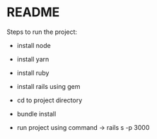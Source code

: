 # README
Steps to run the project:

- install node

- install yarn

- install ruby

- install rails using gem

- cd to project directory
- bundle install

- run project using command -> rails s -p 3000
